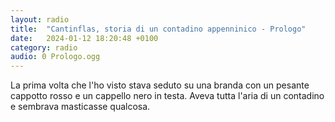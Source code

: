 ```yaml
---
layout: radio
title:  "Cantinflas, storia di un contadino appenninico - Prologo"
date:   2024-01-12 18:20:48 +0100
category: radio
audio: 0 Prologo.ogg
---
```


La prima volta che l'ho visto stava seduto su una branda con un pesante cappotto rosso e un cappello nero in testa. Aveva tutta l'aria di un contadino e sembrava masticasse qualcosa.
